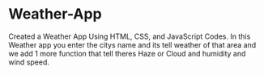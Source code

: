 # Weather-App
Created a Weather App Using HTML, CSS, and JavaScript Codes. In this Weather app you enter the citys name and its tell weather of that area and we add 1 more function that tell theres Haze or Cloud and humidity and wind speed.
